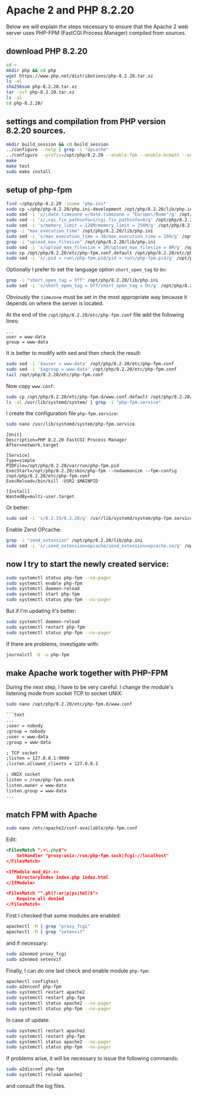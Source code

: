 # Apache 2 and PHP 8.2.20

Below we will explain the steps necessary to ensure that the Apache 2 web server uses PHP-FPM (FastCGI Process Manager) compiled from sources.

## download PHP 8.2.20

```bash
cd ~
mkdir php && cd php
wget https://www.php.net/distributions/php-8.2.20.tar.xz
ls -al
sha256sum php-8.2.20.tar.xz
tar -xvf php-8.2.20.tar.xz
ls -al
cd php-8.2.20/
```

## settings and compilation from PHP version 8.2.20 sources.

```bash
mkdir build_session && cd build_session
../configure --help | grep -i "opcache"
../configure --prefix=/opt/php/8.2.20 --enable-fpm --enable-bcmath --enable-ftp --with-openssl --disable-cgi --enable-mbstring --with-curl --with-mysqli --with-pdo-mysql --enable-intl --with-zlib --with-bz2 --enable-gd --with-jpeg --with-gettext --with-gmp --with-xsl --enable-zts --enable-gcov --enable-debug --with-ffi
make
make test
sudo make install
```

## setup of php-fpm

```bash
find ~/php/php-8.2.20 -iname 'php.ini*'
sudo cp ~/php/php-8.2.20/php.ini-development /opt/php/8.2.20/lib/php.ini
sudo sed -i 's/;date.timezone =/date.timezone = "Europe\/Rome"/g' /opt/php/8.2.20/lib/php.ini
sudo sed -i 's/;cgi.fix_pathinfo=1/cgi.fix_pathinfo=0/g' /opt/php/8.2.20/lib/php.ini
sudo sed -i 's/memory_limit = 128M/memory_limit = 256M/g' /opt/php/8.2.20/lib/php.ini
grep -i "max_execution_time" /opt/php/8.2.20/lib/php.ini
sudo sed -i 's/max_execution_time = 30/max_execution_time = 100/g' /opt/php/8.2.20/lib/php.ini
grep -i "upload_max_filesize" /opt/php/8.2.20/lib/php.ini
sudo sed -i 's/upload_max_filesize = 2M/upload_max_filesize = 8M/g' /opt/php/8.2.20/lib/php.ini
sudo cp /opt/php/8.2.20/etc/php-fpm.conf.default /opt/php/8.2.20/etc/php-fpm.conf
sudo sed -i 's/;pid = run\/php-fpm.pid/pid = run\/php-fpm.pid/g' /opt/php/8.2.20/etc/php-fpm.conf
```

Optionally I prefer to set the language option `short_open_tag` to `On`:

```bash
grep -i "short_open_tag = Off" /opt/php/8.2.20/lib/php.ini
sudo sed -i 's/short_open_tag = Off/short_open_tag = On/g' /opt/php/8.2.20/lib/php.ini
```

Obviously the `timezone` must be set in the most appropriate way because it depends on where the server is located.

At the end of the `/opt/php/8.2.20/etc/php-fpm.conf` file add the following lines:

```text
...
user = www-data
group = www-data
```

It is better to modify with sed and then check the result:

```bash
sudo sed -i '$auser = www-data' /opt/php/8.2.20/etc/php-fpm.conf
sudo sed -i '$agroup = www-data' /opt/php/8.2.20/etc/php-fpm.conf
tail /opt/php/8.2.20/etc/php-fpm.conf
```

Now copy `www.conf`:

```bash
sudo cp /opt/php/8.2.20/etc/php-fpm.d/www.conf.default /opt/php/8.2.20/etc/php-fpm.d/www.conf
ls -al /usr/lib/systemd/system/ | grep -i "php-fpm.service"
```

I create the configuration file `php-fpm.service`:

```bash
sudo nano /usr/lib/systemd/system/php-fpm.service
```

```text
[Unit]
Description=PHP 8.2.20 FastCGI Process Manager
After=network.target

[Service]
Type=simple
PIDFile=/opt/php/8.2.20/var/run/php-fpm.pid
ExecStart=/opt/php/8.2.20/sbin/php-fpm --nodaemonize --fpm-config /opt/php/8.2.20/etc/php-fpm.conf
ExecReload=/bin/kill -USR2 $MAINPID

[Install]
WantedBy=multi-user.target
```

Or better:

```bash
sudo sed -i 's/8.2.19/8.2.20/g' /usr/lib/systemd/system/php-fpm.service
```

Enable Zend OPcache:

```bash
grep -i "zend_extension" /opt/php/8.2.20/lib/php.ini
sudo sed -i 's/;zend_extension=opcache/zend_extension=opcache.so/g' /opt/php/8.2.20/lib/php.ini
```

## now I try to start the newly created service:

```bash
sudo systemctl status php-fpm --no-pager
sudo systemctl enable php-fpm
sudo systemctl daemon-reload
sudo systemctl start php-fpm
sudo systemctl status php-fpm --no-pager
```

But if I'm updating it's better:

```bash
sudo systemctl daemon-reload
sudo systemctl restart php-fpm
sudo systemctl status php-fpm --no-pager
```

If there are problems, investigate with:

```bash
journalctl -b -u php-fpm
```

## make Apache work together with PHP-FPM

During the next step, I have to be very careful.
I change the module's listening mode from socket TCP to socket UNIX:

```bash
sudo nano /opt/php/8.2.20/etc/php-fpm.d/www.conf

```text
...
;user = nobody
;group = nobody
;user = www-data
;group = www-data

; TCP socket
;listen = 127.0.0.1:9000
;listen.allowed_clients = 127.0.0.1

; UNIX socket
listen = /run/php-fpm.sock
listen.owner = www-data
listen.group = www-data
...
```

## match FPM with Apache

```bash
sudo nano /etc/apache2/conf-available/php-fpm.conf
```

Edit:

```xml
<FilesMatch ".+\.php$">
    SetHandler "proxy:unix:/run/php-fpm.sock|fcgi://localhost"
</FilesMatch>

<IfModule mod_dir.c>
    DirectoryIndex index.php index.html
</IfModule>

<FilesMatch "^.ph(?:ar|p|ps|tml)$">
    Require all denied
</FilesMatch>
```

First I checked that some modules are enabled:

```bash
apachectl -M | grep "proxy_fcgi"
apachectl -M | grep "setenvif"
```

and if necessary:

```bash
sudo a2enmod proxy_fcgi
sudo a2enmod setenvif
```

Finally, I can do one last check and enable module `php-fpm`:

```bash
apachectl configtest
sudo a2enconf php-fpm
sudo systemctl restart apache2
sudo systemctl restart php-fpm
sudo systemctl status apache2 --no-pager
sudo systemctl status php-fpm --no-pager
```

In case of update:

```bash
sudo systemctl restart apache2
sudo systemctl restart php-fpm
sudo systemctl status apache2 --no-pager
sudo systemctl status php-fpm --no-pager
```

If problems arise, it will be necessary to issue the following commands: 

```bash
sudo a2disconf php-fpm
sudo systemctl reload apache2
```

and consult the log files.
